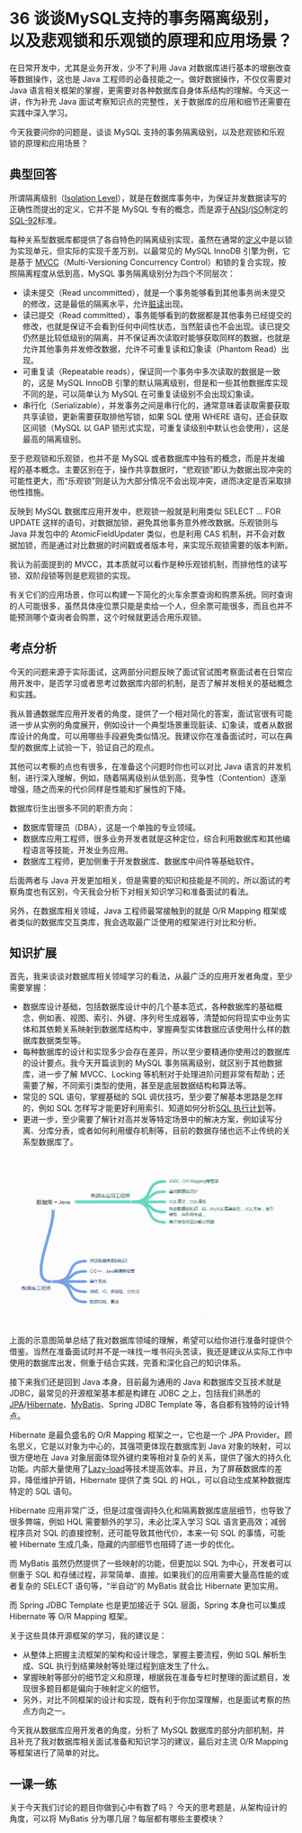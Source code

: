 36 谈谈MySQL支持的事务隔离级别，以及悲观锁和乐观锁的原理和应用场景？
========================================

在日常开发中，尤其是业务开发，少不了利用 Java 对数据库进行基本的增删改查等数据操作，这也是 Java 工程师的必备技能之一。做好数据操作，不仅仅需要对 Java 语言相关框架的掌握，更需要对各种数据库自身体系结构的理解。今天这一讲，作为补充 Java 面试考察知识点的完整性，关于数据库的应用和细节还需要在实践中深入学习。

今天我要问你的问题是，谈谈 MySQL 支持的事务隔离级别，以及悲观锁和乐观锁的原理和应用场景？

典型回答
----

所谓隔离级别（[Isolation Level](https://en.wikipedia.org/wiki/Isolation_(database_systems)#Isolation_levels)），就是在数据库事务中，为保证并发数据读写的正确性而提出的定义，它并不是 MySQL 专有的概念，而是源于[ANSI](https://en.wikipedia.org/wiki/American_National_Standards_Institute)/[ISO](https://en.wikipedia.org/wiki/International_Organization_for_Standardization)制定的[SQL-92](https://en.wikipedia.org/wiki/SQL-92)标准。

每种关系型数据库都提供了各自特色的隔离级别实现，虽然在通常的[定义](https://en.wikipedia.org/wiki/Isolation_(database_systems)#Isolation_levels)中是以锁为实现单元，但实际的实现千差万别。以最常见的 MySQL InnoDB 引擎为例，它是基于 [MVCC](https://dev.mysql.com/doc/refman/8.0/en/innodb-multi-versioning.html)（Multi-Versioning Concurrency Control）和锁的复合实现，按照隔离程度从低到高，MySQL 事务隔离级别分为四个不同层次：

* 读未提交（Read uncommitted），就是一个事务能够看到其他事务尚未提交的修改，这是最低的隔离水平，允许[脏读](https://en.wikipedia.org/wiki/Isolation_(database_systems)#Dirty_reads)出现。
* 读已提交（Read committed），事务能够看到的数据都是其他事务已经提交的修改，也就是保证不会看到任何中间性状态，当然脏读也不会出现。读已提交仍然是比较低级别的隔离，并不保证再次读取时能够获取同样的数据，也就是允许其他事务并发修改数据，允许不可重复读和幻象读（Phantom Read）出现。
* 可重复读（Repeatable reads），保证同一个事务中多次读取的数据是一致的，这是 MySQL InnoDB 引擎的默认隔离级别，但是和一些其他数据库实现不同的是，可以简单认为 MySQL 在可重复读级别不会出现幻象读。
* 串行化（Serializable），并发事务之间是串行化的，通常意味着读取需要获取共享读锁，更新需要获取排他写锁，如果 SQL 使用 WHERE 语句，还会获取区间锁（MySQL 以 GAP 锁形式实现，可重复读级别中默认也会使用），这是最高的隔离级别。

至于悲观锁和乐观锁，也并不是 MySQL 或者数据库中独有的概念，而是并发编程的基本概念。主要区别在于，操作共享数据时，“悲观锁”即认为数据出现冲突的可能性更大，而“乐观锁”则是认为大部分情况不会出现冲突，进而决定是否采取排他性措施。

反映到 MySQL 数据库应用开发中，悲观锁一般就是利用类似 SELECT … FOR UPDATE 这样的语句，对数据加锁，避免其他事务意外修改数据。乐观锁则与 Java 并发包中的 AtomicFieldUpdater 类似，也是利用 CAS 机制，并不会对数据加锁，而是通过对比数据的时间戳或者版本号，来实现乐观锁需要的版本判断。

我认为前面提到的 MVCC，其本质就可以看作是种乐观锁机制，而排他性的读写锁、双阶段锁等则是悲观锁的实现。

有关它们的应用场景，你可以构建一下简化的火车余票查询和购票系统。同时查询的人可能很多，虽然具体座位票只能是卖给一个人，但余票可能很多，而且也并不能预测哪个查询者会购票，这个时候就更适合用乐观锁。

考点分析
----

今天的问题来源于实际面试，这两部分问题反映了面试官试图考察面试者在日常应用开发中，是否学习或者思考过数据库内部的机制，是否了解并发相关的基础概念和实践。

我从普通数据库应用开发者的角度，提供了一个相对简化的答案，面试官很有可能进一步从实例的角度展开，例如设计一个典型场景重现脏读、幻象读，或者从数据库设计的角度，可以用哪些手段避免类似情况。我建议你在准备面试时，可以在典型的数据库上试验一下，验证自己的观点。

其他可以考察的点也有很多，在准备这个问题时你也可以对比 Java 语言的并发机制，进行深入理解，例如，随着隔离级别从低到高，竞争性（Contention）逐渐增强，随之而来的代价同样是性能和扩展性的下降。

数据库衍生出很多不同的职责方向：

* 数据库管理员（DBA），这是一个单独的专业领域。
* 数据库应用工程师，很多业务开发者就是这种定位，综合利用数据库和其他编程语言等技能，开发业务应用。
* 数据库工程师，更加侧重于开发数据库、数据库中间件等基础软件。

后面两者与 Java 开发更加相关，但是需要的知识和技能是不同的，所以面试的考察角度也有区别，今天我会分析下对相关知识学习和准备面试的看法。

另外，在数据库相关领域，Java 工程师最常接触到的就是 O/R Mapping 框架或者类似的数据库交互类库，我会选取最广泛使用的框架进行对比和分析。

知识扩展
----

首先，我来谈谈对数据库相关领域学习的看法，从最广泛的应用开发者角度，至少需要掌握：

* 数据库设计基础，包括数据库设计中的几个基本范式，各种数据库的基础概念，例如表、视图、索引、外键、序列号生成器等，清楚如何将现实中业务实体和其依赖关系映射到数据库结构中，掌握典型实体数据应该使用什么样的数据库数据类型等。
* 每种数据库的设计和实现多少会存在差异，所以至少要精通你使用过的数据库的设计要点。我今天开篇谈到的 MySQL 事务隔离级别，就区别于其他数据库，进一步了解 MVCC、Locking 等机制对于处理进阶问题非常有帮助；还需要了解，不同索引类型的使用，甚至是底层数据结构和算法等。
* 常见的 SQL 语句，掌握基础的 SQL 调优技巧，至少要了解基本思路是怎样的，例如 SQL 怎样写才能更好利用索引、知道如何分析[SQL 执行计划](https://dev.mysql.com/doc/workbench/en/wb-performance-explain.html)等。
* 更进一步，至少需要了解针对高并发等特定场景中的解决方案，例如读写分离、分库分表，或者如何利用缓存机制等，目前的数据存储也远不止传统的关系型数据库了。

![img](assets/ae0959aafa30d1530ad4bdf7b1a8a19d.png)

上面的示意图简单总结了我对数据库领域的理解，希望可以给你进行准备时提供个借鉴。当然在准备面试时并不是一味找一堆书闷头苦读，我还是建议从实际工作中使用的数据库出发，侧重于结合实践，完善和深化自己的知识体系。

接下来我们还是回到 Java 本身，目前最为通用的 Java 和数据库交互技术就是 JDBC，最常见的开源框架基本都是构建在 JDBC 之上，包括我们熟悉的[JPA](https://www.tutorialspoint.com/jpa/jpa_introduction.htm)/[Hibernate](https://en.wikipedia.org/wiki/Hibernate_(framework))、[MyBatis](http://www.mybatis.org/mybatis-3/)、Spring JDBC Template 等，各自都有独特的设计特点。

Hibernate 是最负盛名的 O/R Mapping 框架之一，它也是一个 JPA Provider。顾名思义，它是以对象为中心的，其强项更体现在数据库到 Java 对象的映射，可以很方便地在 Java 对象层面体现外键约束等相对复杂的关系，提供了强大的持久化功能。内部大量使用了[Lazy-load](https://en.wikipedia.org/wiki/Lazy_loading)等技术提高效率。并且，为了屏蔽数据库的差异，降低维护开销，Hibernate 提供了类 SQL 的 HQL，可以自动生成某种数据库特定的 SQL 语句。

Hibernate 应用非常广泛，但是过度强调持久化和隔离数据库底层细节，也导致了很多弊端，例如 HQL 需要额外的学习，未必比深入学习 SQL 语言更高效；减弱程序员对 SQL 的直接控制，还可能导致其他代价，本来一句 SQL 的事情，可能被 Hibernate 生成几条，隐藏的内部细节也阻碍了进一步的优化。

而 MyBatis 虽然仍然提供了一些映射的功能，但更加以 SQL 为中心，开发者可以侧重于 SQL 和存储过程，非常简单、直接。如果我们的应用需要大量高性能的或者复杂的 SELECT 语句等，“半自动”的 MyBatis 就会比 Hibernate 更加实用。

而 Spring JDBC Template 也是更加接近于 SQL 层面，Spring 本身也可以集成 Hibernate 等 O/R Mapping 框架。

关于这些具体开源框架的学习，我的建议是：

* 从整体上把握主流框架的架构和设计理念，掌握主要流程，例如 SQL 解析生成、SQL 执行到结果映射等处理过程到底发生了什么。
* 掌握映射等部分的细节定义和原理，根据我在准备专栏时整理的面试题目，发现很多题目都是偏向于映射定义的细节。
* 另外，对比不同框架的设计和实现，既有利于你加深理解，也是面试考察的热点方向之一。

今天我从数据库应用开发者的角度，分析了 MySQL 数据库的部分内部机制，并且补充了我对数据库相关面试准备和知识学习的建议，最后对主流 O/R Mapping 等框架进行了简单的对比。

一课一练
----

关于今天我们讨论的题目你做到心中有数了吗？ 今天的思考题是，从架构设计的角度，可以将 MyBatis 分为哪几层？每层都有哪些主要模块？
